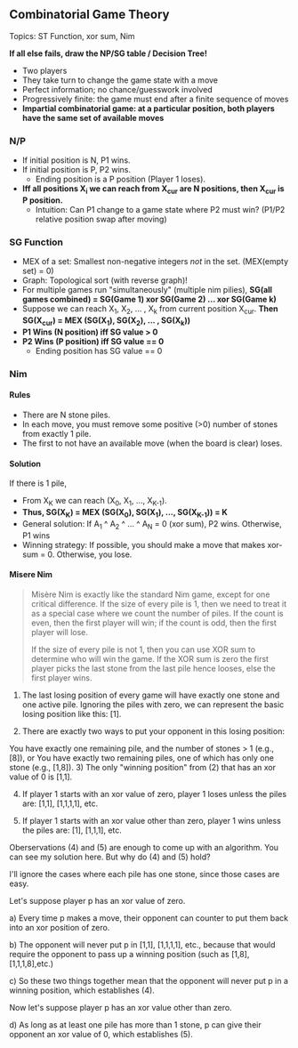 ## Combinatorial Game Theory
Topics: ST Function, xor sum, Nim

**If all else fails, draw the NP/SG table / Decision Tree!**

- Two players
- They take turn to change the game state with a move
- Perfect information; no chance/guesswork involved
- Progressively finite: the game must end after a finite sequence of moves
- **Impartial combinatorial game: at a particular position, both players have the same set of available moves**

### N/P

- If initial position is N, P1 wins.
- If initial position is P, P2 wins.
  - Ending position is a P position (Player 1 loses).
- **Iff all positions X<sub>i</sub> we can reach from X<sub>cur</sub> are N positions, then X<sub>cur</sub> is P position.**
  - Intuition: Can P1 change to a game state where P2 must win? (P1/P2 relative position swap after moving)

### SG Function

- MEX of a set: Smallest non-negative integers _not_ in the set. (MEX(empty set) = 0)
- Graph: Topological sort (with reverse graph)!
- For multiple games run "simultaneously" (multiple nim pilies), **SG(all games combined) = SG(Game 1) xor SG(Game 2) ... xor SG(Game k)**
- Suppose we can reach X<sub>1</sub>, X<sub>2</sub>, ... , X<sub>k</sub> from current position X<sub>cur</sub>. **Then SG(X<sub>cur</sub>) = MEX (SG(X<sub>1</sub>), SG(X<sub>2</sub>), ... , SG(X<sub>k</sub>))**
- **P1 Wins (N position) iff SG value > 0**
- **P2 Wins (P position) iff SG value == 0**
  - Ending position has SG value == 0
  
### Nim

#### Rules
- There are N stone piles.
- In each move, you must remove some positive (>0) number of stones from exactly 1 pile.
- The first to not have an available move (when the board is clear) loses.

#### Solution
If there is 1 pile,
- From X<sub>K</sub> we can reach (X<sub>0</sub>, X<sub>1</sub>, ..., X<sub>K-1</sub>). 
- **Thus, SG(X<sub>K</sub>) = MEX (SG(X<sub>0</sub>), SG(X<sub>1</sub>), ..., SG(X<sub>K-1</sub>)) = K**
- General solution: If A<sub>1</sub> ^ A<sub>2</sub> ^ … ^ A<sub>N</sub> = 0 (xor sum), P2 wins. Otherwise, P1 wins
- Winning strategy: If possible, you should make a move that makes xor-sum = 0. Otherwise, you lose.

#### Misere Nim

> Misère Nim is exactly like the standard Nim game, except for one critical difference. If the size of every pile is 1, then we need to treat it as a special case where we count the number of piles. If the count is even, then the first player will win; if the count is odd, then the first player will lose.
> 
> If the size of every pile is not 1, then you can use XOR sum to determine who will win the game. If the XOR sum is zero the first player picks the last stone from the last pile hence looses, else the first player wins.

1) The last losing position of every game will have exactly one stone and one active pile. Ignoring the piles with zero, we can represent the basic losing position like this: [1].

2) There are exactly two ways to put your opponent in this losing position:

You have exactly one remaining pile, and the number of stones > 1 (e.g., [8]), or
You have exactly two remaining piles, one of which has only one stone (e.g., [1,8]).
3) The only "winning position" from (2) that has an xor value of 0 is [1,1].

4) If player 1 starts with an xor value of zero, player 1 loses unless the piles are: [1,1], [1,1,1,1], etc.

5) If player 1 starts with an xor value other than zero, player 1 wins unless the piles are: [1], [1,1,1], etc.

Oberservations (4) and (5) are enough to come up with an algorithm. You can see my solution here. But why do (4) and (5) hold?

I'll ignore the cases where each pile has one stone, since those cases are easy.

Let's suppose player p has an xor value of zero.

a) Every time p makes a move, their opponent can counter to put them back into an xor position of zero.

b) The opponent will never put p in [1,1], [1,1,1,1], etc., because that would require the opponent to pass up a winning position (such as [1,8], [1,1,1,8],etc.)

c) So these two things together mean that the opponent will never put p in a winning position, which establishes (4).

Now let's suppose player p has an xor value other than zero.

d) As long as at least one pile has more than 1 stone, p can give their opponent an xor value of 0, which establishes (5).



